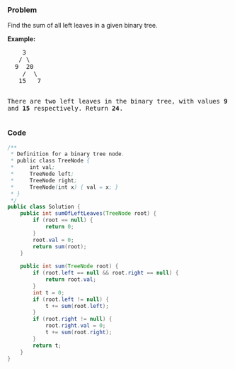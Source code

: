 ### Problem
<p>Find the sum of all left leaves in a given binary tree.</p>

<p><b>Example:</b>
<pre>
    3
   / \
  9  20
    /  \
   15   7

There are two left leaves in the binary tree, with values <b>9</b> and <b>15</b> respectively. Return <b>24</b>.
</pre>
</p>

### Code
```java
/**
 * Definition for a binary tree node.
 * public class TreeNode {
 *     int val;
 *     TreeNode left;
 *     TreeNode right;
 *     TreeNode(int x) { val = x; }
 * }
 */
public class Solution {
    public int sumOfLeftLeaves(TreeNode root) {
        if (root == null) {
            return 0;
        }
        root.val = 0;
        return sum(root);
    }
    
    public int sum(TreeNode root) {
        if (root.left == null && root.right == null) {
            return root.val;
        }
        int t = 0;
        if (root.left != null) {
            t += sum(root.left);
        }
        if (root.right != null) {
            root.right.val = 0;
            t += sum(root.right);
        }
        return t;
    }
}
```
